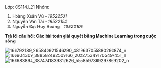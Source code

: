 Lớp: CS114.L21
Nhóm:
1. Hoàng Xuân Vũ - *19522531*
2. Nguyễn Văn Tài - *19522154*
3. Nguyễn Đạt Huy Hoàng - *19520195* 

**Trả lời câu hỏi: Các bài toán giải quyết bằng Machine Learning trong cuộc sống**

![166792189_265840921546290_4819637055880293874_n](https://user-images.githubusercontent.com/80016453/112795388-a272f580-9092-11eb-969b-6bb2e2e18d5b.jpg)
![166904309_388582492509166_2022753491705497451_n](https://user-images.githubusercontent.com/80016453/112795386-a0a93200-9092-11eb-95d0-c38c2c955328.jpg)
![166683894_3874741839312626_5558597369297869202_n](https://user-images.githubusercontent.com/80016453/112795391-a272f580-9092-11eb-81dc-0985b70913a5.jpg)
